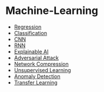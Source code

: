 # Machine-Learning
* [Regression](https://github.com/kevin-0211/Machine-Learning/tree/master/Regression)
* [Classification](https://github.com/kevin-0211/Machine-Learning/tree/master/Classification)
* [CNN](https://github.com/kevin-0211/Machine-Learning/tree/master/CNN)
* [RNN](https://github.com/kevin-0211/Machine-Learning/tree/master/RNN)
* [Explainable AI](https://github.com/kevin-0211/Machine-Learning/tree/master/Explainable%20AI)
* [Adversarial Attack](https://github.com/kevin-0211/Machine-Learning/tree/master/Adversarial%20Attack)
* [Network Compression]()
* [Unsupervised Learning]()
* [Anomaly Detection]()
* [Transfer Learning]()
